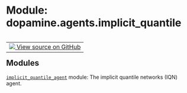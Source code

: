 <div itemscope itemtype="http://developers.google.com/ReferenceObject">
<meta itemprop="name" content="dopamine.agents.implicit_quantile" />
<meta itemprop="path" content="Stable" />
</div>

# Module: dopamine.agents.implicit_quantile

<!-- Insert buttons and diff -->

<table class="tfo-notebook-buttons tfo-api nocontent" align="left">
<td>
  <a target="_blank" href="https://github.com/google/dopamine/tree/master/dopamine/agents/implicit_quantile/__init__.py">
    <img src="https://www.tensorflow.org/images/GitHub-Mark-32px.png" />
    View source on GitHub
  </a>
</td>
</table>

## Modules

[`implicit_quantile_agent`](../../dopamine/agents/implicit_quantile/implicit_quantile_agent.md)
module: The implicit quantile networks (IQN) agent.

